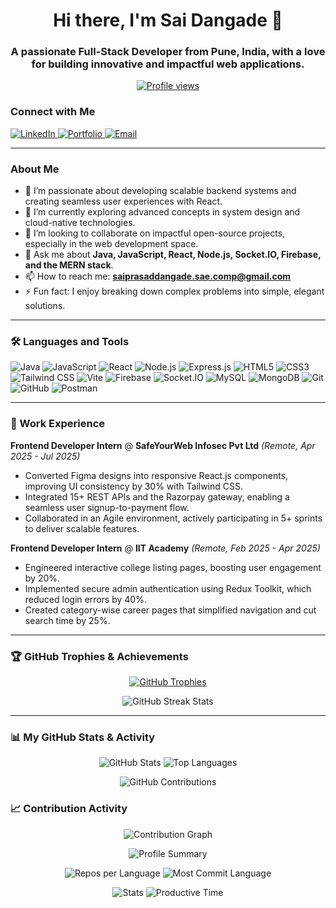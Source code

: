 <h1 align="center">Hi there, I'm Sai Dangade 👋</h1>
<h3 align="center">A passionate Full-Stack Developer from Pune, India, with a love for building innovative and impactful web applications.</h3>

<p align="center">
  <a href="https://github.com/Sai-Dangade777">
    <img src="https://komarev.com/ghpvc/?username=sai-dangade777&label=Profile%20Views&color=0e75b6&style=flat-square" alt="Profile views" />
  </a>
</p>

### Connect with Me
<p align="left">
  <a href="https://www.linkedin.com/in/saiprasad-dangade-1848a7176" target="_blank">
    <img src="https://img.shields.io/badge/LinkedIn-0077B5?style=for-the-badge&logo=linkedin&logoColor=white" alt="LinkedIn"/>
  </a>
  <a href="https://sai-3d-portfolio.netlify.app/" target="_blank">
    <img src="https://img.shields.io/badge/Portfolio-255E63?style=for-the-badge&logo=react&logoColor=white" alt="Portfolio"/>
  </a>
  <a href="mailto:saiprasaddangade.sae.comp@gmail.com">
    <img src="https://img.shields.io/badge/Email-D14836?style=for-the-badge&logo=gmail&logoColor=white" alt="Email"/>
  </a>
</p>

---

### About Me

- 🔭 I’m passionate about developing scalable backend systems and creating seamless user experiences with React.
- 🌱 I’m currently exploring advanced concepts in system design and cloud-native technologies.
- 👯 I’m looking to collaborate on impactful open-source projects, especially in the web development space.
- 💬 Ask me about **Java, JavaScript, React, Node.js, Socket.IO, Firebase, and the MERN stack**.
- 📫 How to reach me: **saiprasaddangade.sae.comp@gmail.com**
- ⚡ Fun fact: I enjoy breaking down complex problems into simple, elegant solutions.

---

### 🛠️ Languages and Tools

<p align="left">
  <img src="https://img.shields.io/badge/Java-ED8B00?style=for-the-badge&logo=openjdk&logoColor=white" alt="Java"/>
  <img src="https://img.shields.io/badge/JavaScript-F7DF1E?style=for-the-badge&logo=javascript&logoColor=black" alt="JavaScript"/>
  <img src="https://img.shields.io/badge/React-20232A?style=for-the-badge&logo=react&logoColor=61DAFB" alt="React"/>
  <img src="https://img.shields.io/badge/Node.js-339933?style=for-the-badge&logo=nodedotjs&logoColor=white" alt="Node.js"/>
  <img src="https://img.shields.io/badge/Express.js-000000?style=for-the-badge&logo=express&logoColor=white" alt="Express.js"/>
  <img src="https://img.shields.io/badge/HTML5-E34F26?style=for-the-badge&logo=html5&logoColor=white" alt="HTML5"/>
  <img src="https://img.shields.io/badge/CSS3-1572B6?style=for-the-badge&logo=css3&logoColor=white" alt="CSS3"/>
  <img src="https://img.shields.io/badge/Tailwind_CSS-38B2AC?style=for-the-badge&logo=tailwind-css&logoColor=white" alt="Tailwind CSS"/>
  <img src="https://img.shields.io/badge/Vite-646CFF?style=for-the-badge&logo=vite&logoColor=white" alt="Vite"/>
  <img src="https://img.shields.io/badge/Firebase-FFCA28?style=for-the-badge&logo=firebase&logoColor=black" alt="Firebase"/>
  <img src="https://img.shields.io/badge/Socket.io-010101?style=for-the-badge&logo=socket.io&logoColor=white" alt="Socket.IO"/>
  <img src="https://img.shields.io/badge/MySQL-005C84?style=for-the-badge&logo=mysql&logoColor=white" alt="MySQL"/>
  <img src="https://img.shields.io/badge/MongoDB-4EA94B?style=for-the-badge&logo=mongodb&logoColor=white" alt="MongoDB"/>
  <img src="https://img.shields.io/badge/Git-F05032?style=for-the-badge&logo=git&logoColor=white" alt="Git"/>
  <img src="https://img.shields.io/badge/GitHub-181717?style=for-the-badge&logo=github&logoColor=white" alt="GitHub"/>
  <img src="https://img.shields.io/badge/Postman-FF6C37?style=for-the-badge&logo=postman&logoColor=white" alt="Postman"/>
</p>

---

### 💼 Work Experience

**Frontend Developer Intern** @ **SafeYourWeb Infosec Pvt Ltd** *(Remote, Apr 2025 - Jul 2025)*
- Converted Figma designs into responsive React.js components, improving UI consistency by 30% with Tailwind CSS.
- Integrated 15+ REST APIs and the Razorpay gateway, enabling a seamless user signup-to-payment flow.
- Collaborated in an Agile environment, actively participating in 5+ sprints to deliver scalable features.

**Frontend Developer Intern** @ **IIT Academy** *(Remote, Feb 2025 - Apr 2025)*
- Engineered interactive college listing pages, boosting user engagement by 20%.
- Implemented secure admin authentication using Redux Toolkit, which reduced login errors by 40%.
- Created category-wise career pages that simplified navigation and cut search time by 25%.

---

### 🏆 GitHub Trophies & Achievements

<p align="center">
  <a href="https://github.com/ryo-ma/github-profile-trophy">
    <img src="https://github-profile-trophy.vercel.app/?username=sai-dangade777&theme=tokyonight&column=3&margin-w=15&margin-h=15&no-bg=false&no-frame=false" alt="GitHub Trophies" />
  </a>
</p>

<p align="center">
  <img src="https://github-readme-streak-stats.herokuapp.com/?user=sai-dangade777&theme=tokyonight&hide_border=true" alt="GitHub Streak Stats" />
</p>

---

### 📊 My GitHub Stats & Activity

<p align="center">
  <img src="https://github-readme-stats.vercel.app/api?username=sai-dangade777&show_icons=true&theme=tokyonight&hide_border=true&include_all_commits=true&count_private=true" alt="GitHub Stats" />
  <img src="https://github-readme-stats.vercel.app/api/top-langs/?username=sai-dangade777&layout=compact&theme=tokyonight&hide_border=true&include_all_commits=true&count_private=true&langs_count=10" alt="Top Languages" />
</p>

<p align="center">
  <img src="https://github-contributor-stats.vercel.app/api?username=sai-dangade777&limit=5&theme=tokyonight&combine_all_yearly_contributions=true" alt="GitHub Contributions" />
</p>

### 📈 Contribution Activity

<p align="center">
  <img src="https://github-readme-activity-graph.vercel.app/graph?username=sai-dangade777&theme=tokyonight&hide_border=true&area=true" alt="Contribution Graph" />
</p>

<p align="center">
  <img src="https://github-profile-summary-cards.vercel.app/api/cards/profile-details?username=sai-dangade777&theme=tokyonight" alt="Profile Summary" />
</p>

<p align="center">
  <img src="https://github-profile-summary-cards.vercel.app/api/cards/repos-per-language?username=sai-dangade777&theme=tokyonight" alt="Repos per Language" />
  <img src="https://github-profile-summary-cards.vercel.app/api/cards/most-commit-language?username=sai-dangade777&theme=tokyonight" alt="Most Commit Language" />
</p>

<p align="center">
  <img src="https://github-profile-summary-cards.vercel.app/api/cards/stats?username=sai-dangade777&theme=tokyonight" alt="Stats" />
  <img src="https://github-profile-summary-cards.vercel.app/api/cards/productive-time?username=sai-dangade777&theme=tokyonight&utcOffset=5.5" alt="Productive Time" />
</p>
